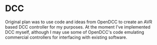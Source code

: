 DCC
===

Original plan was to use code and ideas from OpenDCC to create an AVR based DCC controller for my purposes.  At the moment I've implemented DCC myself, although I may use some of OpenDCC's code emulating commercial controllers for interfacing with existing software.
